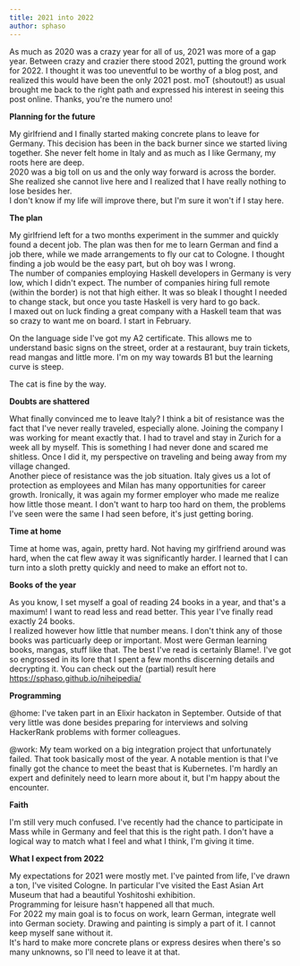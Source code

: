 ```yaml
---
title: 2021 into 2022
author: sphaso
---
```


As much as 2020 was a crazy year for all of us, 2021 was more of a gap year. Between crazy and crazier there stood 2021, putting the ground work for 2022. I thought it was too uneventful to be worthy of a blog post, and realized this would have been the only 2021 post. moT (shoutout!) as usual brought me back to the right path and expressed his interest in seeing this post online. Thanks, you're the numero uno!

__Planning for the future__

My girlfriend and I finally started making concrete plans to leave for Germany. This decision has been in the back burner since we started living together. She never felt home in Italy and as much as I like Germany, my roots here are deep.    
2020 was a big toll on us and the only way forward is across the border. She realized she cannot live here and I realized that I have really nothing to lose besides her.    
I don't know if my life will improve there, but I'm sure it won't if I stay here.    

__The plan__

My girlfriend left for a two months experiment in the summer and quickly found a decent job. The plan was then for me to learn German and find a job there, while we made arrangements to fly our cat to Cologne. I thought finding a job would be the easy part, but oh boy was I wrong.    
The number of companies employing Haskell developers in Germany is very low, which I didn't expect. The number of companies hiring full remote (within the border) is not that high either. It was so bleak I thought I needed to change stack, but once you taste Haskell is very hard to go back.    
I maxed out on luck finding a great company with a Haskell team that was so crazy to want me on board. I start in February.    

On the language side I've got my A2 certificate. This allows me to understand basic signs on the street, order at a restaurant, buy train tickets, read mangas and little more. I'm on my way towards B1 but the learning curve is steep.    

The cat is fine by the way.    

__Doubts are shattered__

What finally convinced me to leave Italy? I think a bit of resistance was the fact that I've never really traveled, especially alone. Joining the company I was working for meant exactly that. I had to travel and stay in Zurich for a week all by myself. This is something I had never done and scared me shitless. Once I did it, my perspective on traveling and being away from my village changed.    
Another piece of resistance was the job situation. Italy gives us a lot of protection as employees and Milan has many opportunities for career growth. Ironically, it was again my former employer who made me realize how little those meant. I don't want to harp too hard on them, the problems I've seen were the same I had seen before, it's just getting boring.    

__Time at home__

Time at home was, again, pretty hard. Not having my girlfriend around was hard, when the cat flew away it was significantly harder. I learned that I can turn into a sloth pretty quickly and need to make an effort not to.    

__Books of the year__

As you know, I set myself a goal of reading 24 books in a year, and that's a maximum! I want to read less and read better. This year I've finally read exactly 24 books.    
I realized however how little that number means. I don't think any of those books was particuarly deep or important. Most were German learning books, mangas, stuff like that. The best I've read is certainly Blame!. I've got so engrossed in its lore that I spent a few months discerning details and decrypting it. You can check out the (partial) result here https://sphaso.github.io/niheipedia/

__Programming__

@home: I've taken part in an Elixir hackaton in September. Outside of that very little was done besides preparing for interviews and solving HackerRank problems with former colleagues.     

@work: My team worked on a big integration project that unfortunately failed. That took basically most of the year. A notable mention is that I've finally got the chance to meet the beast that is Kubernetes. I'm hardly an expert and definitely need to learn more about it, but I'm happy about the encounter.    

__Faith__

I'm still very much confused. I've recently had the chance to participate in Mass while in Germany and feel that this is the right path. I don't have a logical way to match what I feel and what I think, I'm giving it time.    

__What I expect from 2022__

My expectations for 2021 were mostly met. I've painted from life, I've drawn a ton, I've visited Cologne. In particular I've visited the East Asian Art Museum that had a beautiful Yoshitoshi exhibition.    
Programming for leisure hasn't happened all that much.    
For 2022 my main goal is to focus on work, learn German, integrate well into German society. Drawing and painting is simply a part of it. I cannot keep myself sane without it.    
It's hard to make more concrete plans or express desires when there's so many unknowns, so I'll need to leave it at that.

